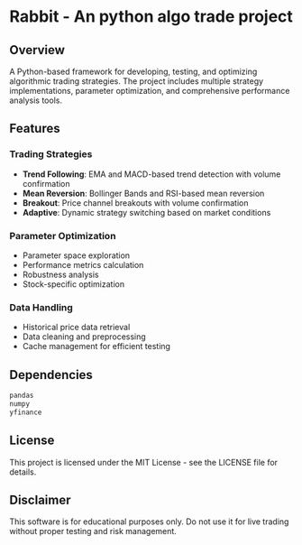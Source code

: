 # Rabbit - An python algo trade project

## Overview
A Python-based framework for developing, testing, and optimizing algorithmic trading strategies. The project includes multiple strategy implementations, parameter optimization, and comprehensive performance analysis tools.

## Features

### Trading Strategies
- **Trend Following**: EMA and MACD-based trend detection with volume confirmation
- **Mean Reversion**: Bollinger Bands and RSI-based mean reversion
- **Breakout**: Price channel breakouts with volume confirmation
- **Adaptive**: Dynamic strategy switching based on market conditions

### Parameter Optimization
- Parameter space exploration
- Performance metrics calculation
- Robustness analysis
- Stock-specific optimization

### Data Handling
- Historical price data retrieval
- Data cleaning and preprocessing
- Cache management for efficient testing

## Dependencies
```python
pandas
numpy
yfinance
```

## License
This project is licensed under the MIT License - see the LICENSE file for details.

## Disclaimer
This software is for educational purposes only. Do not use it for live trading without proper testing and risk management.